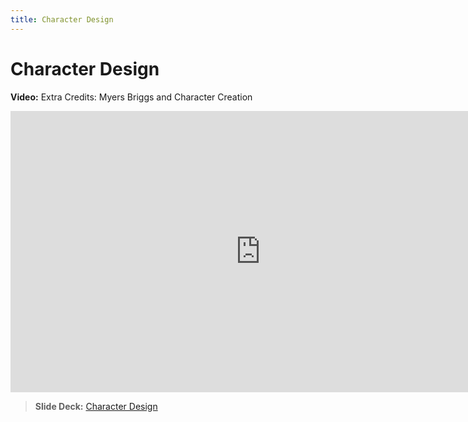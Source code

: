 ```yaml
---
title: Character Design
---
```


# Character Design

__Video:__ Extra Credits: Myers Briggs and Character Creation

<iframe width="800" height="450" src="https://www.youtube.com/embed/QKnNO5pxRGQ" title="YouTube video player" frameborder="0" allow="accelerometer; autoplay; clipboard-write; encrypted-media; gyroscope; picture-in-picture" allowfullscreen></iframe>

> __Slide Deck:__ [Character Design](https://docs.google.com/presentation/d/1ZzHMKPtLBgCQppAnNoEZ7IKx6G9arztCPVh-EfGLQY4/edit?usp=sharing)

